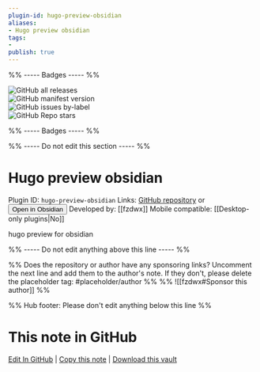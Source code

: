 ```yaml
---
plugin-id: hugo-preview-obsidian
aliases:
- Hugo preview obsidian
tags: 
- 
publish: true
---
```


%% ----- Badges ----- %%

![GitHub all releases](https://img.shields.io/github/downloads/fzdwx/hugo-preview-obsidian/total?color=573E7A&logo=github&style=for-the-badge)   
![GitHub manifest version](https://img.shields.io/github/manifest-json/v/fzdwx/hugo-preview-obsidian?color=573E7A&logo=github&style=for-the-badge)   
![GitHub issues by-label](https://img.shields.io/github/issues/fzdwx/hugo-preview-obsidian/help%20wanted?color=573E7A&logo=github&style=for-the-badge)   
![GitHub Repo stars](https://img.shields.io/github/stars/fzdwx/hugo-preview-obsidian?color=573E7A&logo=github&style=for-the-badge)

%% ----- Badges ----- %%

%% ----- Do not edit this section ----- %%

# Hugo preview obsidian

Plugin ID: `hugo-preview-obsidian`
Links: [GitHub repository](https://github.com/fzdwx/hugo-preview-obsidian) or [<button id=HH>Open in Obsidian</button>](obsidian://show-plugin?id=hugo-preview-obsidian)
Developed by: [[fzdwx]]
Mobile compatible: [[Desktop-only plugins|No]]

hugo preview for obsidian

%% ----- Do not edit anything above this line ----- %% 

%% Does the repository or author have any sponsoring links? Uncomment the next line and add them to the author's note. If they don't, please delete the placeholder tag: #placeholder/author %%
%% ![[fzdwx#Sponsor this author]] %%

%% Hub footer: Please don't edit anything below this line %%

# This note in GitHub

<span class="git-footer">[Edit In GitHub](https://github.dev/obsidian-community/obsidian-hub/blob/main/02%20-%20Community%20Expansions/02.05%20All%20Community%20Expansions/Plugins/hugo-preview-obsidian.md "git-hub-edit-note") | [Copy this note](https://raw.githubusercontent.com/obsidian-community/obsidian-hub/main/02%20-%20Community%20Expansions/02.05%20All%20Community%20Expansions/Plugins/hugo-preview-obsidian.md "git-hub-copy-note") | [Download this vault](https://github.com/obsidian-community/obsidian-hub/archive/refs/heads/main.zip "git-hub-download-vault") </span>
